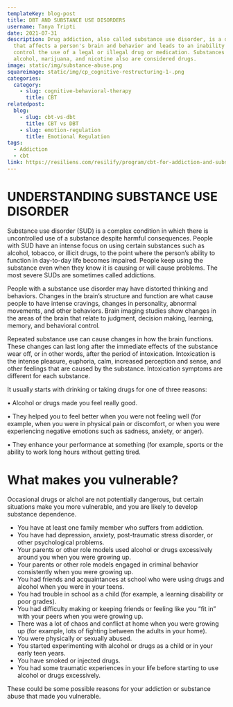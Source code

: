 ```yaml
---
templateKey: blog-post
title: DBT AND SUBSTANCE USE DISORDERS
username: Tanya Tripti
date: 2021-07-31
description: Drug addiction, also called substance use disorder, is a disease
  that affects a person's brain and behavior and leads to an inability to
  control the use of a legal or illegal drug or medication. Substances such as
  alcohol, marijuana, and nicotine also are considered drugs.
image: static/img/substance-abuse.png
squareimage: static/img/cp_cognitive-restructuring-1-.png
categories:
  category:
    - slug: cognitive-behavioral-therapy
      title: CBT
relatedpost:
  blog:
    - slug: cbt-vs-dbt
      title: CBT vs DBT
    - slug: emotion-regulation
      title: Emotional Regulation
tags:
  - Addiction
  - cbt
link: https://resiliens.com/resilify/program/cbt-for-addiction-and-substance-use/
---
```

# UNDERSTANDING SUBSTANCE USE DISORDER

Substance use disorder (SUD) is a complex condition in which there is uncontrolled use of a substance despite harmful consequences. People with SUD have an intense focus on using certain substances such as alcohol, tobacco, or illicit drugs, to the point where the person’s ability to function in day-to-day life becomes impaired. People keep using the substance even when they know it is causing or will cause problems. The most severe SUDs are sometimes called addictions.

People with a substance use disorder may have distorted thinking and behaviors. Changes in the brain’s structure and function are what cause people to have intense cravings, changes in personality, abnormal movements, and other behaviors. Brain imaging studies show changes in the areas of the brain that relate to judgment, decision making, learning, memory, and behavioral control.

Repeated substance use can cause changes in how the brain functions. These changes can last long after the immediate effects of the substance wear off, or in other words, after the period of intoxication. Intoxication is the intense pleasure, euphoria, calm, increased perception and sense, and other feelings that are caused by the substance. Intoxication symptoms are different for each substance.

It usually starts with drinking or taking drugs for one of three reasons:

• Alcohol or drugs made you feel really good.

• They helped you to feel better when you were not feeling well (for example, when you were in physical pain or discomfort, or when you were experiencing negative emotions such as sadness, anxiety, or anger).

• They enhance your performance at something (for example, sports or the ability to work long hours without getting tired. 

# What makes you vulnerable?

Occasional drugs or alchol are not potentially dangerous, but certain situations make you more vulnerable, and you are likely to develop substance dependence.

<!--StartFragment-->

* You have at least one family member who suffers from addiction.
* You have had depression, anxiety, post-traumatic stress disorder, or other psychological problems.
* Your parents or other role models used alcohol or drugs excessively around you when you were growing up.
* Your parents or other role models engaged in criminal behavior consistently when you were growing up.
* You had friends and acquaintances at school who were using drugs and alcohol when you were in your teens.
* You had trouble in school as a child (for example, a learning disability or poor grades).
* You had difficulty making or keeping friends or feeling like you “fit in” with your peers when you were growing up.
* There was a lot of chaos and conflict at home when you were growing up (for example, lots of fighting between the adults in your home).
* You were physically or sexually abused.
* You started experimenting with alcohol or drugs as a child or in your early teen years.
* You have smoked or injected drugs.
* You had some traumatic experiences in your life before starting to use alcohol or drugs excessively.

These could be some possible reasons for your addiction or substance abuse that made you vulnerable.



<!--EndFragment-->

<!--EndFragment-->

<!--EndFragment-->